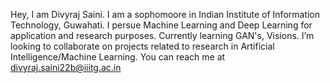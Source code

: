 Hey, I am Divyraj Saini.
I am a sophomoore in Indian Institute of Information Technology, Guwahati.
I persue Machine Learning and Deep Learning for application and research purposes.
Currently learning GAN's, Visions.
I’m looking to collaborate on projects related to research in Artificial Intelligence/Machine Learning.
You can reach me at divyraj.saini22b@iiitg.ac.in


<!---
Dead-Bytes/Dead-Bytes is a ✨ special ✨ repository because its `README.md` (this file) appears on your GitHub profile.
You can click the Preview link to take a look at your changes.
--->
